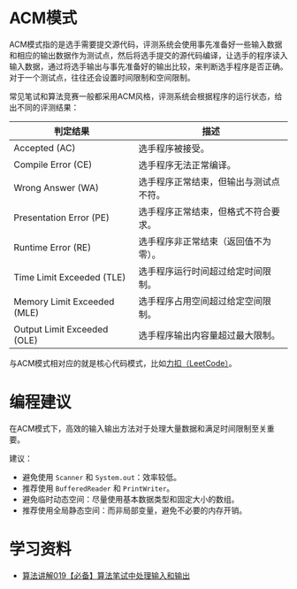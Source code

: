 # ACM模式

ACM模式指的是选手需要提交源代码，评测系统会使用事先准备好一些输入数据和相应的输出数据作为测试点，然后将选手提交的源代码编译，让选手的程序读入输入数据，通过将选手输出与事先准备好的输出比较，来判断选手程序是否正确。对于一个测试点，往往还会设置时间限制和空间限制。

常见笔试和算法竞赛一般都采用ACM风格，评测系统会根据程序的运行状态，给出不同的评测结果：

| 判定结果                    | 描述                                   |
| --------------------------- | -------------------------------------- |
| Accepted (AC)               | 选手程序被接受。                       |
| Compile Error (CE)          | 选手程序无法正常编译。                 |
| Wrong Answer (WA)           | 选手程序正常结束，但输出与测试点不符。 |
| Presentation Error (PE)     | 选手程序正常结束，但格式不符合要求。   |
| Runtime Error (RE)          | 选手程序非正常结束（返回值不为零）。   |
| Time Limit Exceeded (TLE)   | 选手程序运行时间超过给定时间限制。     |
| Memory Limit Exceeded (MLE) | 选手程序占用空间超过给定空间限制。     |
| Output Limit Exceeded (OLE) | 选手程序输出内容量超过最大限制。       |

与ACM模式相对应的就是核心代码模式，比如[力扣（LeetCode）](https://leetcode.cn/)。

# 编程建议

在ACM模式下，高效的输入输出方法对于处理大量数据和满足时间限制至关重要。

建议：

- 避免使用 `Scanner` 和 `System.out`：效率较低。
- 推荐使用 `BufferedReader` 和 `PrintWriter`。
- 避免临时动态空间：尽量使用基本数据类型和固定大小的数组。
- 推荐使用全局静态空间：而非局部变量，避免不必要的内存开销。

# 学习资料

- [算法讲解019【必备】算法笔试中处理输入和输出](https://www.bilibili.com/video/BV1sh4y1w7uv)